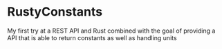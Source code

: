 # RustyConstants
My first try at a REST API and Rust combined with the goal of providing a API that is able to return constants as well as handling units
